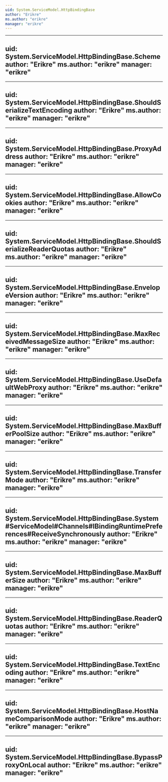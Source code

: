 ```yaml
---
uid: System.ServiceModel.HttpBindingBase
author: "Erikre"
ms.author: "erikre"
manager: "erikre"
---
```


---
uid: System.ServiceModel.HttpBindingBase.Scheme
author: "Erikre"
ms.author: "erikre"
manager: "erikre"
---

---
uid: System.ServiceModel.HttpBindingBase.ShouldSerializeTextEncoding
author: "Erikre"
ms.author: "erikre"
manager: "erikre"
---

---
uid: System.ServiceModel.HttpBindingBase.ProxyAddress
author: "Erikre"
ms.author: "erikre"
manager: "erikre"
---

---
uid: System.ServiceModel.HttpBindingBase.AllowCookies
author: "Erikre"
ms.author: "erikre"
manager: "erikre"
---

---
uid: System.ServiceModel.HttpBindingBase.ShouldSerializeReaderQuotas
author: "Erikre"
ms.author: "erikre"
manager: "erikre"
---

---
uid: System.ServiceModel.HttpBindingBase.EnvelopeVersion
author: "Erikre"
ms.author: "erikre"
manager: "erikre"
---

---
uid: System.ServiceModel.HttpBindingBase.MaxReceivedMessageSize
author: "Erikre"
ms.author: "erikre"
manager: "erikre"
---

---
uid: System.ServiceModel.HttpBindingBase.UseDefaultWebProxy
author: "Erikre"
ms.author: "erikre"
manager: "erikre"
---

---
uid: System.ServiceModel.HttpBindingBase.MaxBufferPoolSize
author: "Erikre"
ms.author: "erikre"
manager: "erikre"
---

---
uid: System.ServiceModel.HttpBindingBase.TransferMode
author: "Erikre"
ms.author: "erikre"
manager: "erikre"
---

---
uid: System.ServiceModel.HttpBindingBase.System#ServiceModel#Channels#IBindingRuntimePreferences#ReceiveSynchronously
author: "Erikre"
ms.author: "erikre"
manager: "erikre"
---

---
uid: System.ServiceModel.HttpBindingBase.MaxBufferSize
author: "Erikre"
ms.author: "erikre"
manager: "erikre"
---

---
uid: System.ServiceModel.HttpBindingBase.ReaderQuotas
author: "Erikre"
ms.author: "erikre"
manager: "erikre"
---

---
uid: System.ServiceModel.HttpBindingBase.TextEncoding
author: "Erikre"
ms.author: "erikre"
manager: "erikre"
---

---
uid: System.ServiceModel.HttpBindingBase.HostNameComparisonMode
author: "Erikre"
ms.author: "erikre"
manager: "erikre"
---

---
uid: System.ServiceModel.HttpBindingBase.BypassProxyOnLocal
author: "Erikre"
ms.author: "erikre"
manager: "erikre"
---
